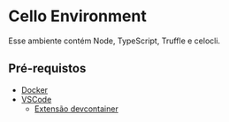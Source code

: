 # Cello Environment

Esse ambiente contém Node, TypeScript, Truffle e celocli.

## Pré-requistos
- [Docker](https://www.docker.com/)
- [VSCode](https://code.visualstudio.com/)
    - [Extensão devcontainer](https://marketplace.visualstudio.com/items?itemName=ms-vscode-remote.remote-containers)

